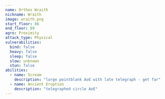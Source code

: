 ```yaml
---
name: Orthos Wraith
nickname: Wraith
image: wraith.png
start_floor: 86
end_floor: 89
agro: Proximity
attack_type: Physical
vulnerabilities:
  bind: false
  heavy: false
  sleep: false
  slow: unknown
  stun: false
abilities:
  - name: Scream
    description: "large pointblank AoE with late telegraph - get far"
  - name: Ancient Eruption
    description: "telegraphed circle AoE"
---
```

